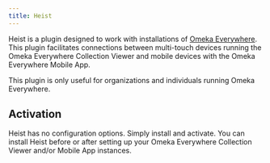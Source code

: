 ```yaml
---
title: Heist
---
```


Heist is a plugin designed to work with installations of [Omeka Everywhere](http://omeka.org/everywhere/). This plugin facilitates connections between multi-touch devices running the Omeka Everywhere Collection Viewer and mobile devices with the Omeka Everywhere Mobile App.

This plugin is only useful for organizations and individuals running Omeka Everywhere. 

## Activation

Heist has no configuration options. Simply install and activate. You can install Heist before or after setting up your Omeka Everywhere Collection Viewer and/or Mobile App instances. 